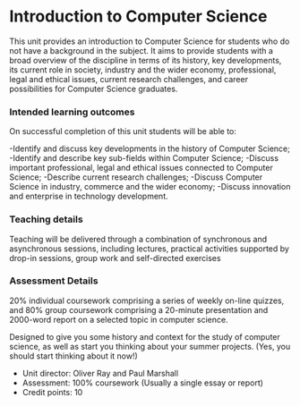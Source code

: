 # Introduction to Computer Science


This unit provides an introduction to Computer Science for students who do not have a background in the subject. It aims to provide students with a broad overview of the discipline in terms of its history, key developments, its current role in society, industry and the wider economy, professional, legal and ethical issues, current research challenges, and career possibilities for Computer Science graduates.

### Intended learning outcomes  
On successful completion of this unit students will be able to:

-Identify and discuss key developments in the history of Computer Science;
-Identify and describe key sub-fields within Computer Science;
-Discuss important professional, legal and ethical issues connected to Computer Science;
-Describe current research challenges;
-Discuss Computer Science in industry, commerce and the wider economy;
-Discuss innovation and enterprise in technology development.


### Teaching details  
Teaching will be delivered through a combination of synchronous and asynchronous sessions, including lectures, practical activities supported by drop-in sessions, group work and self-directed exercises

### Assessment Details  
20% individual coursework comprising a series of weekly on-line quizzes, and 80% group coursework comprising a 20-minute presentation and 2000-word report on a selected topic in computer science.

Designed to give you some history and context for the study of computer science, as well as start you thinking about your summer projects. 
(Yes, you should start thinking about it now!)
- Unit director: Oliver Ray and Paul Marshall 
- Assessment: 100% coursework (Usually a single essay or report)
- Credit points: 10

